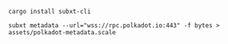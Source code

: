 ```shell
cargo install subxt-cli
```

```shell
subxt metadata --url="wss://rpc.polkadot.io:443" -f bytes > assets/polkadot-metadata.scale
```
